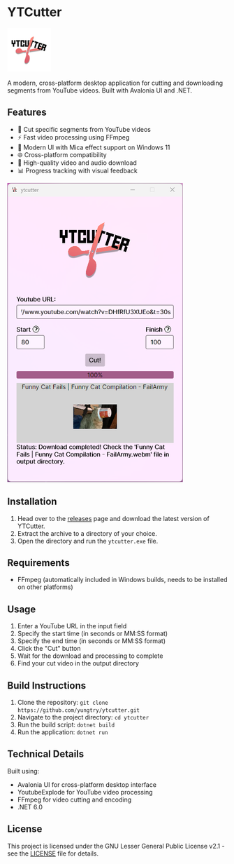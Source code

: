 # YTCutter

<img src="https://github.com/yungtry/ytcutter/blob/main/assets/logo.png?raw=true" width="100" height="100" alt="YTCutter Logo">

A modern, cross-platform desktop application for cutting and downloading segments from YouTube videos. Built with Avalonia UI and .NET.

## Features

- 🎯 Cut specific segments from YouTube videos
- ⚡ Fast video processing using FFmpeg
- 🎨 Modern UI with Mica effect support on Windows 11
- 🌐 Cross-platform compatibility
- 🎥 High-quality video and audio download
- 📊 Progress tracking with visual feedback

![Screenshot](images/screenshot.png "YTCutter Screenshot")

## Installation

1. Head over to the [releases](https://github.com/yungtry/ytcutter/releases) page and download the latest version of YTCutter.
2. Extract the archive to a directory of your choice.
3. Open the directory and run the `ytcutter.exe` file.

## Requirements

- FFmpeg (automatically included in Windows builds, needs to be installed on other platforms)

## Usage

1. Enter a YouTube URL in the input field
2. Specify the start time (in seconds or MM:SS format)
3. Specify the end time (in seconds or MM:SS format)
4. Click the "Cut" button
5. Wait for the download and processing to complete
6. Find your cut video in the output directory

## Build Instructions

1. Clone the repository: `git clone https://github.com/yungtry/ytcutter.git`
2. Navigate to the project directory: `cd ytcutter`
3. Run the build script: `dotnet build`
4. Run the application: `dotnet run`

## Technical Details

Built using:
- Avalonia UI for cross-platform desktop interface
- YoutubeExplode for YouTube video processing
- FFmpeg for video cutting and encoding
- .NET 6.0

## License

This project is licensed under the GNU Lesser General Public License v2.1 - see the [LICENSE](LICENSE) file for details.